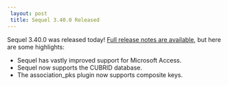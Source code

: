 ```yaml
---
 layout: post
 title: Sequel 3.40.0 Released
---
```


Sequel 3.40.0 was released today!  <a href="/rdoc/files/doc/release_notes/3_40_0_txt.html">Full release notes are available</a>, but here are some highlights:

* Sequel has vastly improved support for Microsoft Access.
* Sequel now supports the CUBRID database.
* The association_pks plugin now supports composite keys.
